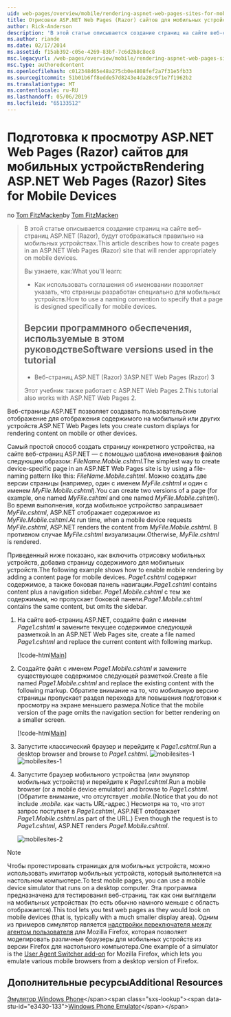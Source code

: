 ```yaml
---
uid: web-pages/overview/mobile/rendering-aspnet-web-pages-sites-for-mobile-devices
title: Отрисовки ASP.NET Web Pages (Razor) сайтов для мобильных устройств | Документация Майкрософт
author: Rick-Anderson
description: 'В этой статье описывается создание страниц на сайте веб-страниц ASP.NET (Razor), будут отображаться правильно на мобильных устройствах. Вы узнаете, как: Как вы...'
ms.author: riande
ms.date: 02/17/2014
ms.assetid: f15ab392-c05e-4269-83bf-7c6d2b8c8ec8
msc.legacyurl: /web-pages/overview/mobile/rendering-aspnet-web-pages-sites-for-mobile-devices
msc.type: authoredcontent
ms.openlocfilehash: c012348d65e48a275cb0e4808fef2a7f31e5fb33
ms.sourcegitcommit: 51b01b6ff8edde57d8243e4da28c9f1e7f1962b2
ms.translationtype: MT
ms.contentlocale: ru-RU
ms.lasthandoff: 05/06/2019
ms.locfileid: "65133512"
---
```

# <a name="rendering-aspnet-web-pages-razor-sites-for-mobile-devices"></a><span data-ttu-id="e3430-104">Подготовка к просмотру ASP.NET Web Pages (Razor) сайтов для мобильных устройств</span><span class="sxs-lookup"><span data-stu-id="e3430-104">Rendering ASP.NET Web Pages (Razor) Sites for Mobile Devices</span></span>

<span data-ttu-id="e3430-105">по [Tom FitzMacken](https://github.com/tfitzmac)</span><span class="sxs-lookup"><span data-stu-id="e3430-105">by [Tom FitzMacken](https://github.com/tfitzmac)</span></span>

> <span data-ttu-id="e3430-106">В этой статье описывается создание страниц на сайте веб-страниц ASP.NET (Razor), будут отображаться правильно на мобильных устройствах.</span><span class="sxs-lookup"><span data-stu-id="e3430-106">This article describes how to create pages in an ASP.NET Web Pages (Razor) site that will render appropriately on mobile devices.</span></span>
> 
> <span data-ttu-id="e3430-107">Вы узнаете, как:</span><span class="sxs-lookup"><span data-stu-id="e3430-107">What you'll learn:</span></span>
> 
> - <span data-ttu-id="e3430-108">Как использовать соглашения об именовании позволяет указать, что страницы разработан специально для мобильных устройств.</span><span class="sxs-lookup"><span data-stu-id="e3430-108">How to use a naming convention to specify that a page is designed specifically for mobile devices.</span></span>
>   
> 
> ## <a name="software-versions-used-in-the-tutorial"></a><span data-ttu-id="e3430-109">Версии программного обеспечения, используемые в этом руководстве</span><span class="sxs-lookup"><span data-stu-id="e3430-109">Software versions used in the tutorial</span></span>
> 
> 
> - <span data-ttu-id="e3430-110">Веб-страниц ASP.NET (Razor) 3</span><span class="sxs-lookup"><span data-stu-id="e3430-110">ASP.NET Web Pages (Razor) 3</span></span>
>   
> 
> <span data-ttu-id="e3430-111">Этот учебник также работает с ASP.NET Web Pages 2.</span><span class="sxs-lookup"><span data-stu-id="e3430-111">This tutorial also works with ASP.NET Web Pages 2.</span></span>

<span data-ttu-id="e3430-112">Веб-страницы ASP.NET позволяет создавать пользовательские отображение для отображения содержимого на мобильный или других устройств.</span><span class="sxs-lookup"><span data-stu-id="e3430-112">ASP.NET Web Pages lets you create custom displays for rendering content on mobile or other devices.</span></span>

<span data-ttu-id="e3430-113">Самый простой способ создать страницу конкретного устройства, на сайте веб-страниц ASP.NET — с помощью шаблона именования файлов следующим образом: *FileName.Mobile.cshtml*.</span><span class="sxs-lookup"><span data-stu-id="e3430-113">The simplest way to create device-specific page in an ASP.NET Web Pages site is by using a file-naming pattern like this: *FileName.Mobile.cshtml*.</span></span> <span data-ttu-id="e3430-114">Можно создать две версии страницы (например, один с именем *MyFile.cshtml* и один с именем *MyFile.Mobile.cshtml*).</span><span class="sxs-lookup"><span data-stu-id="e3430-114">You can create two versions of a page (for example, one named *MyFile.cshtml* and one named *MyFile.Mobile.cshtml*).</span></span> <span data-ttu-id="e3430-115">Во время выполнения, когда мобильное устройство запрашивает *MyFile.cshtml*, ASP.NET отображает содержимое из *MyFile.Mobile.cshtml*.</span><span class="sxs-lookup"><span data-stu-id="e3430-115">At run time, when a mobile device requests *MyFile.cshtml*, ASP.NET renders the content from *MyFile.Mobile.cshtml*.</span></span> <span data-ttu-id="e3430-116">В противном случае *MyFile.cshtml* визуализации.</span><span class="sxs-lookup"><span data-stu-id="e3430-116">Otherwise, *MyFile.cshtml* is rendered.</span></span>

<span data-ttu-id="e3430-117">Приведенный ниже показано, как включить отрисовку мобильных устройств, добавив страницу содержимого для мобильных устройств.</span><span class="sxs-lookup"><span data-stu-id="e3430-117">The following example shows how to enable mobile rendering by adding a content page for mobile devices.</span></span> <span data-ttu-id="e3430-118">*Page1.cshtml* содержит содержимое, а также боковая панель навигации.</span><span class="sxs-lookup"><span data-stu-id="e3430-118">*Page1.cshtml* contains content plus a navigation sidebar.</span></span> <span data-ttu-id="e3430-119">*Page1.Mobile.cshtml* с тем же содержимым, но пропускает боковой панели.</span><span class="sxs-lookup"><span data-stu-id="e3430-119">*Page1.Mobile.cshtml* contains the same content, but omits the sidebar.</span></span>

1. <span data-ttu-id="e3430-120">На сайте веб-страниц ASP.NET, создайте файл с именем *Page1.cshtml* и замените текущее содержимое следующей разметкой.</span><span class="sxs-lookup"><span data-stu-id="e3430-120">In an ASP.NET Web Pages site, create a file named *Page1.cshtml* and replace the current content with following markup.</span></span>

    [!code-html[Main](rendering-aspnet-web-pages-sites-for-mobile-devices/samples/sample1.html)]
2. <span data-ttu-id="e3430-121">Создайте файл с именем *Page1.Mobile.cshtml* и замените существующее содержимое следующей разметкой.</span><span class="sxs-lookup"><span data-stu-id="e3430-121">Create a file named *Page1.Mobile.cshtml* and replace the existing content with the following markup.</span></span> <span data-ttu-id="e3430-122">Обратите внимание на то, что мобильную версию страницы пропускает раздел перехода для повышения подготовки к просмотру на экране меньшего размера.</span><span class="sxs-lookup"><span data-stu-id="e3430-122">Notice that the mobile version of the page omits the navigation section for better rendering on a smaller screen.</span></span>

    [!code-html[Main](rendering-aspnet-web-pages-sites-for-mobile-devices/samples/sample2.html)]
3. <span data-ttu-id="e3430-123">Запустите классический браузер и перейдите к *Page1.cshtml*.</span><span class="sxs-lookup"><span data-stu-id="e3430-123">Run a desktop browser and browse to *Page1.cshtml*.</span></span> <span data-ttu-id="e3430-124">![mobilesites-1](rendering-aspnet-web-pages-sites-for-mobile-devices/_static/image1.png)</span><span class="sxs-lookup"><span data-stu-id="e3430-124">![mobilesites-1](rendering-aspnet-web-pages-sites-for-mobile-devices/_static/image1.png)</span></span>
4. <span data-ttu-id="e3430-125">Запустите браузер мобильного устройства (или эмулятор мобильных устройств) и перейдите к *Page1.cshtml*.</span><span class="sxs-lookup"><span data-stu-id="e3430-125">Run a mobile browser (or a mobile device emulator) and browse to *Page1.cshtml*.</span></span> <span data-ttu-id="e3430-126">(Обратите внимание, что отсутствует *.mobile.*</span><span class="sxs-lookup"><span data-stu-id="e3430-126">(Notice that you do not include *.mobile.*</span></span> <span data-ttu-id="e3430-127">как часть URL-адрес.) Несмотря на то, что этот запрос поступает в *Page1.cshtml*, ASP.NET отображает *Page1.Mobile.cshtml*.</span><span class="sxs-lookup"><span data-stu-id="e3430-127">as part of the URL.) Even though the request is to *Page1.cshtml*, ASP.NET renders *Page1.Mobile.cshtml*.</span></span>

    ![mobilesites-2](rendering-aspnet-web-pages-sites-for-mobile-devices/_static/image2.png)

> [!NOTE]
> <span data-ttu-id="e3430-129">Чтобы протестировать страницах для мобильных устройств, можно использовать имитатор мобильных устройств, который выполняется на настольном компьютере.</span><span class="sxs-lookup"><span data-stu-id="e3430-129">To test mobile pages, you can use a mobile device simulator that runs on a desktop computer.</span></span> <span data-ttu-id="e3430-130">Эта программа предназначена для тестирования веб-страниц, так как они выглядели на мобильных устройствах (то есть обычно намного меньше с область отображается).</span><span class="sxs-lookup"><span data-stu-id="e3430-130">This tool lets you test web pages as they would look on mobile devices (that is, typically with a much smaller display area).</span></span> <span data-ttu-id="e3430-131">Одним из примеров симулятор является [надстройки переключателя между агентом пользователя](http://addons.mozilla.org/firefox/addon/user-agent-switcher/) для Mozilla Firefox, которая позволяет моделировать различные браузеры для мобильных устройств из версии Firefox для настольного компьютера.</span><span class="sxs-lookup"><span data-stu-id="e3430-131">One example of a simulator is the [User Agent Switcher add-on](http://addons.mozilla.org/firefox/addon/user-agent-switcher/) for Mozilla Firefox, which lets you emulate various mobile browsers from a desktop version of Firefox.</span></span>

<a id="Additional_Resources"></a>
## <a name="additional-resources"></a><span data-ttu-id="e3430-132">Дополнительные ресурсы</span><span class="sxs-lookup"><span data-stu-id="e3430-132">Additional Resources</span></span>

<span data-ttu-id="e3430-133">[Эмулятор Windows Phone](https://msdn.microsoft.com/library/ff402563(v=VS.92).aspx)</span><span class="sxs-lookup"><span data-stu-id="e3430-133">[Windows Phone Emulator](https://msdn.microsoft.com/library/ff402563(v=VS.92).aspx)</span></span>
